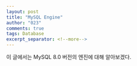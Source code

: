 ```yaml
---
layout: post
title: "MySQL Engine"
author: "023"
comments: true
tags: Database
excerpt_separator: <!--more-->
---
```


이 글에서는 MySQL 8.0 버전의 엔진에 대해 알아보겠다.

